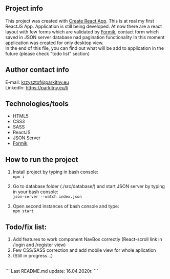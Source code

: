 
## Project info
This project was created with [Create React App](https://github.com/facebook/create-react-app).
This is at real my first ReactJS App. Application is still being developed. At now there are a react 
layout with few forms which are validated by [Formik](https://github.com/jaredpalmer/formik), contact 
form which saved in JSON server database nad pagination functionality 
In this moment application was created for only desktop view.<br/> 
In the end of this file, you can find out what will be add to application in the future (please check "todo list" section)


## Author contact info

E-mail: krzysztof@parkitny.eu </br>
LinkedIn: https://parkitny.eu/li


## Technologies/tools
* HTML5
* CSS3
* SASS
* ReactJS
* JSON Server
* [Formik](https://github.com/jaredpalmer/formik)


## How to run the project

1. Install project by typing in bash console:<br/>
``` npm i ```

2. Go to database folder (./src/database/) and start JSON server by typing in your bash console:<br/>
``` json-server --watch index.json ```

3. Open second instances of bash console and type:<br/>
``` npm start ```


## Todo/fix list:
1) Add features to work component NavBox correctly (React-scroll link in /login and /register view)
2) Few CSS/SASS correction and add mobile view for whole aplication 
3) (Still in progress...)

<br/>
```
Last README.md update: 16.04.2020r.
```